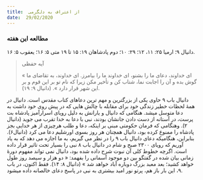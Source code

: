 ```yaml
---
title:  از اعتراف به دلگرمی
date:  29/02/2020
---
```


### مطالعه این هفته
دانیال ۹؛ ارمیا ۲۵: ۱۱، ۱۲؛ ۲۹: ۱۰؛ دوم پادشاهان ۱۹: ۱۵ تا ۱۹ متی ۵: ۱۶؛ یعقوب ۵: ۱۶.

> <p>آیه حفظی</p>
> « ای خداوند، دعای ما را بشنو، ای خداوند ما را بیامرز. ای خداوند، به تقاضای ما گوش بده و آن را اجابت نما، شتاب کن و تأخیر مکن زیرا که نام تو بر این قوم و بر این شهر قرار دارد ». (دانیال ۹: ۱۹).

دانیال باب ۹ حاوی یکی از بزرگترین و مهم ترین دعاهای کتاب مقدس است. دانیال در همهٔ لحظات خطیر زندگی خود برای مقابله با چالش هایی که در پیش روی خود داشت به دعا متوسل میشد. هنگامی که دانیال و یارانش به دلیل رویای اسرارآمیز پادشاه بت پرست، در آستانه از دست دادن جانشان بودند، نبی با دعا به خدا تقرب می جوید (دانیال ۲). وهنگامی که فرمان حکومتی مبنی بر اینکه، دعا و طلب هرچیزی از هر خدایی بجز پادشاه را ممنوع کرده بود، دانیال همچنان هر روز بسوی اورشلیم دعا می کرد (دانیال۶). بنابراین، هنگامیکه دعای دانیال باب ۹ را در نظر می گیریم، به ما اجازه می دهد که به یاد آوریم که رویای ۲۳۰۰ صبح و شام در دانیال باب ۸ نبی را بسیار تحت تاثیر قرار داده است. اگرچه خطوط کلی آن نبوت شرح داده شده بود، دانیال نمی تواند مفهوم دورهٔ زمانی بیان شده در گفتگو بین دو موجود آسمانی را بفهمد: « دو هزار و سیصد روز طول خواهد کشید؛ بعد معبد بزرگ دوباره آباد خواهد شد » (دانیال ۸: ۱۴). فقط اکنون، در باب ۹، این بار باز هم، پرتو نور امید بیشتری به نبی در پاسخ دعای خالصانه داده میشود.